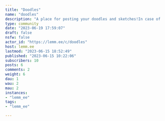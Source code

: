 ```yaml
---
title: "Doodles" 
name: "doodles"
description: "A place for posting your doodles and sketches!In case of posting NSFW always mark it respectively"
type: community
date: "2023-06-19 17:59:07"
draft: false
nsfw: false
actor_id: "https://lemm.ee/c/doodles"
host: lemm.ee
lastmod: "2023-06-15 18:52:49"
published: "2023-06-15 10:22:06"
subscribers: 10
posts: 6
comments: 2
weight: 6
dau: 1
wau: 2
mau: 2
instances:
- "lemm_ee"
tags: 
- "lemm_ee"

---
```

